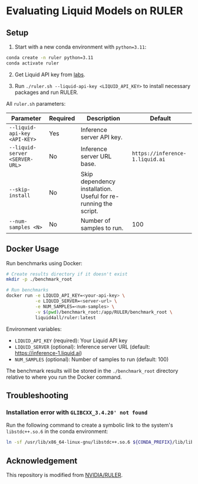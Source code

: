 # Evaluating Liquid Models on RULER

## Setup

1. Start with a new conda environment with `python=3.11`:

```bash
conda create -n ruler python=3.11
conda activate ruler
```

2. Get Liquid API key from [labs](https://labs.liquid.ai/settings).

3. Run `./ruler.sh --liquid-api-key <LIQUID_API_KEY>` to install necessary packages and run RULER.

All `ruler.sh` parameters:

| Parameter | Required | Description | Default |
| --- | --- | --- | --- |
| `--liquid-api-key <API-KEY>` | Yes | Inference server API key. | |
| `--liquid-server <SERVER-URL>` | No | Inference server URL base. | `https://inference-1.liquid.ai` |
| `--skip-install` | No | Skip dependency installation. Useful for re-running the script. | |
| `--num-samples <N>` | No | Number of samples to run. | 100 |

## Docker Usage

Run benchmarks using Docker:

```bash
# Create results directory if it doesn't exist
mkdir -p ./benchmark_root

# Run benchmarks
docker run -e LIQUID_API_KEY=<your-api-key> \
           -e LIQUID_SERVER=<server-url> \
           -e NUM_SAMPLES=<num-samples> \
           -v $(pwd)/benchmark_root:/app/RULER/benchmark_root \
           liquid4all/ruler:latest
```

Environment variables:
- `LIQUID_API_KEY` (required): Your Liquid API key
- `LIQUID_SERVER` (optional): Inference server URL (default: https://inference-1.liquid.ai)
- `NUM_SAMPLES` (optional): Number of samples to run (default: 100)

The benchmark results will be stored in the `./benchmark_root` directory relative to where you run the Docker command.

## Troubleshooting

### Installation error with `GLIBCXX_3.4.20' not found`

Run the following command to create a symbolic link to the system's `libstdc++.so.6` in the conda environment:

```bash
ln -sf /usr/lib/x86_64-linux-gnu/libstdc++.so.6 ${CONDA_PREFIX}/lib/libstdc++.so.6
```

## Acknowledgement

This repository is modified from [NVIDIA/RULER](https://github.com/NVIDIA/RULER).
